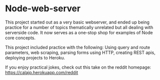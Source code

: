 # Node-web-server
This project started out as a very basic webserver, and ended up being practice for a number of topics thematically unrelated but all dealing with serverside code. It now serves as a one-stop shop for examples of Node core concepts. 

This project included practice with the following:
Using query and route parameters, web scraping, parsing forms using HTTP, creating REST apis, deploying projects to Heroku.

If you enjoy practical jokes, check out this take on the reddit homepage: https://calajp.herokuapp.com/reddit



